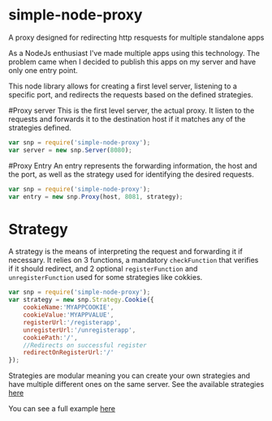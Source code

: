 # simple-node-proxy
A proxy designed for redirecting http resquests for multiple standalone apps

As a NodeJs enthusiast I've made multiple apps using this technology. The problem came when I decided to publish this apps on my server and have only one entry point.

This node library allows for creating a first level server, listening to a specific port, and redirects the requests based on the defined strategies.

#Proxy server
This is the first level server, the actual proxy. It listen to the requests and forwards it to the destination host if it matches any of the strategies defined.
```javascript
var snp = require('simple-node-proxy');
var server = new snp.Server(8080);
```

#Proxy Entry
An entry represents the forwarding information, the host and the port, as well as the strategy used for identifying the desired requests.
```javascript
var snp = require('simple-node-proxy');
var entry = new snp.Proxy(host, 8081, strategy);
```

# Strategy
A strategy is the means of interpreting the request and forwarding it if necessary. It relies on 3 functions, a mandatory `checkFunction` that verifies if it should redirect, and 2 optional `registerFunction` and `unregisterFunction` used for some strategies like cokkies.
```javascript
var snp = require('simple-node-proxy');
var strategy = new snp.Strategy.Cookie({
	cookieName:'MYAPPCOOKIE',
	cookieValue:'MYAPPVALUE',
	registerUrl:'/registerapp',
	unregisterUrl:'/unregisterapp',
	cookiePath:'/',
	//Redirects on successful register
	redirectOnRegisterUrl:'/'	
});
```

Strategies are modular meaning you can create your own strategies and have multiple different ones on the same server. See the available strategies [here](https://github.com/pak3nuh/simple-node-proxy/wiki/Strategies)

You can see a full example [here](https://github.com/pak3nuh/simple-node-proxy/blob/master/example/app.js)
